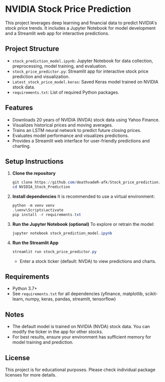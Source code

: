 # NVIDIA Stock Price Prediction

This project leverages deep learning and financial data to predict NVIDIA's stock price trends. It includes a Jupyter Notebook for model development and a Streamlit web app for interactive predictions.

## Project Structure

- `stock_prediction_model.ipynb`: Jupyter Notebook for data collection, preprocessing, model training, and evaluation.
- `stock_price_predictor.py`: Streamlit app for interactive stock price prediction and visualization.
- `Latest_stock_price_model.keras`: Saved Keras model trained on NVIDIA stock data.
- `requirements.txt`: List of required Python packages.

## Features

- Downloads 20 years of NVIDIA (NVDA) stock data using Yahoo Finance.
- Visualizes historical prices and moving averages.
- Trains an LSTM neural network to predict future closing prices.
- Evaluates model performance and visualizes predictions.
- Provides a Streamlit web interface for user-friendly predictions and charting.

## Setup Instructions

1. **Clone the repository**
   ```powershell
   git clone https://github.com/deathvadeR-afk/Stock_price_prediction.git
   cd NVIDIA_Stock_Prediction
   ```

2. **Install dependencies**
   It is recommended to use a virtual environment:
   ```powershell
   python -m venv venv
   .\venv\Scripts\activate
   pip install -r requirements.txt
   ```

3. **Run the Jupyter Notebook (optional)**
   To explore or retrain the model:
   ```powershell
   jupyter notebook stock_prediction_model.ipynb
   ```

4. **Run the Streamlit App**
   ```powershell
   streamlit run stock_price_predictor.py
   ```
   - Enter a stock ticker (default: NVDA) to view predictions and charts.

## Requirements

- Python 3.7+
- See `requirements.txt` for all dependencies (yfinance, matplotlib, scikit-learn, numpy, keras, pandas, streamlit, tensorflow)

## Notes

- The default model is trained on NVIDIA (NVDA) stock data. You can modify the ticker in the app for other stocks.
- For best results, ensure your environment has sufficient memory for model training and prediction.

## License

This project is for educational purposes. Please check individual package licenses for more details.

